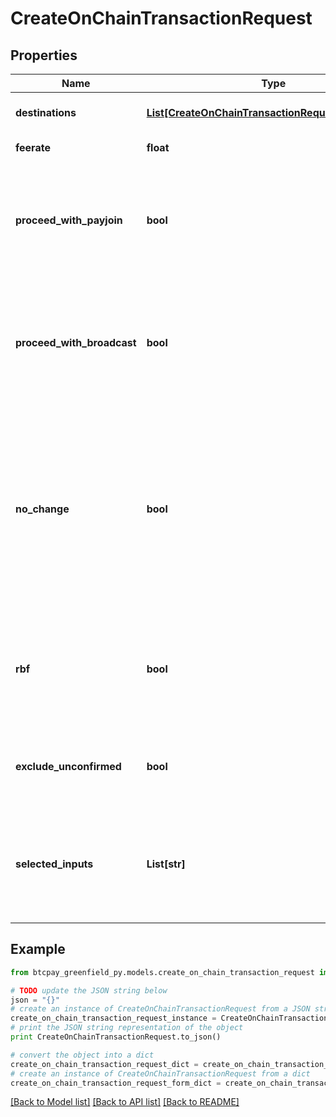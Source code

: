 # CreateOnChainTransactionRequest


## Properties
Name | Type | Description | Notes
------------ | ------------- | ------------- | -------------
**destinations** | [**List[CreateOnChainTransactionRequestDestination]**](CreateOnChainTransactionRequestDestination.md) | What and where to send money | [optional] 
**feerate** | **float** | Transaction fee. | [optional] 
**proceed_with_payjoin** | **bool** | Whether to attempt to do a BIP78 payjoin if one of the destinations is a BIP21 with payjoin enabled | [optional] [default to True]
**proceed_with_broadcast** | **bool** | Whether to broadcast the transaction after creating it or to simply return the transaction in hex format. | [optional] [default to True]
**no_change** | **bool** | Whether to send all the spent coins to the destinations (THIS CAN COST YOU SIGNIFICANT AMOUNTS OF MONEY, LEAVE FALSE UNLESS YOU KNOW WHAT YOU ARE DOING). | [optional] [default to False]
**rbf** | **bool** | Whether to enable RBF for the transaction. Leave blank to have it random (beneficial to privacy) | [optional] 
**exclude_unconfirmed** | **bool** | Whether to exclude unconfirmed UTXOs from the transaction. | [optional] [default to False]
**selected_inputs** | **List[str]** | Restrict the creation of the transactions from the outpoints provided ONLY (coin selection) | [optional] 

## Example

```python
from btcpay_greenfield_py.models.create_on_chain_transaction_request import CreateOnChainTransactionRequest

# TODO update the JSON string below
json = "{}"
# create an instance of CreateOnChainTransactionRequest from a JSON string
create_on_chain_transaction_request_instance = CreateOnChainTransactionRequest.from_json(json)
# print the JSON string representation of the object
print CreateOnChainTransactionRequest.to_json()

# convert the object into a dict
create_on_chain_transaction_request_dict = create_on_chain_transaction_request_instance.to_dict()
# create an instance of CreateOnChainTransactionRequest from a dict
create_on_chain_transaction_request_form_dict = create_on_chain_transaction_request.from_dict(create_on_chain_transaction_request_dict)
```
[[Back to Model list]](../README.md#documentation-for-models) [[Back to API list]](../README.md#documentation-for-api-endpoints) [[Back to README]](../README.md)


